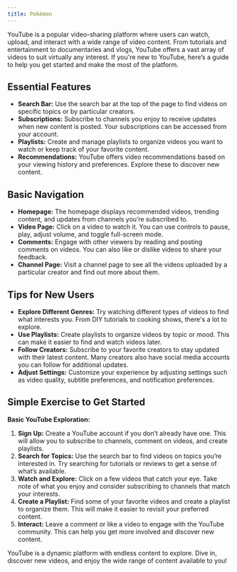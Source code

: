 ```yaml
---
title: Pokémon
---
```


YouTube is a popular video-sharing platform where users can watch, upload, and interact with a wide range of video content. From tutorials and entertainment to documentaries and vlogs, YouTube offers a vast array of videos to suit virtually any interest. If you're new to YouTube, here’s a guide to help you get started and make the most of the platform.

## Essential Features
- **Search Bar:** Use the search bar at the top of the page to find videos on specific topics or by particular creators.
- **Subscriptions:** Subscribe to channels you enjoy to receive updates when new content is posted. Your subscriptions can be accessed from your account.
- **Playlists:** Create and manage playlists to organize videos you want to watch or keep track of your favorite content.
- **Recommendations:** YouTube offers video recommendations based on your viewing history and preferences. Explore these to discover new content.

## Basic Navigation
- **Homepage:** The homepage displays recommended videos, trending content, and updates from channels you’re subscribed to.
- **Video Page:** Click on a video to watch it. You can use controls to pause, play, adjust volume, and toggle full-screen mode.
- **Comments:** Engage with other viewers by reading and posting comments on videos. You can also like or dislike videos to share your feedback.
- **Channel Page:** Visit a channel page to see all the videos uploaded by a particular creator and find out more about them.

## Tips for New Users
- **Explore Different Genres:** Try watching different types of videos to find what interests you. From DIY tutorials to cooking shows, there's a lot to explore.
- **Use Playlists:** Create playlists to organize videos by topic or mood. This can make it easier to find and watch videos later.
- **Follow Creators:** Subscribe to your favorite creators to stay updated with their latest content. Many creators also have social media accounts you can follow for additional updates.
- **Adjust Settings:** Customize your experience by adjusting settings such as video quality, subtitle preferences, and notification preferences.

## Simple Exercise to Get Started
**Basic YouTube Exploration:**
1. **Sign Up:** Create a YouTube account if you don’t already have one. This will allow you to subscribe to channels, comment on videos, and create playlists.
2. **Search for Topics:** Use the search bar to find videos on topics you’re interested in. Try searching for tutorials or reviews to get a sense of what’s available.
3. **Watch and Explore:** Click on a few videos that catch your eye. Take note of what you enjoy and consider subscribing to channels that match your interests.
4. **Create a Playlist:** Find some of your favorite videos and create a playlist to organize them. This will make it easier to revisit your preferred content.
5. **Interact:** Leave a comment or like a video to engage with the YouTube community. This can help you get more involved and discover new content.

YouTube is a dynamic platform with endless content to explore. Dive in, discover new videos, and enjoy the wide range of content available to you!
